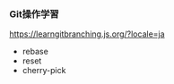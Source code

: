 ### Git操作学習
<!-- {ISSUEタイトル}.md になります -->
<!-- ISSUEラベル名に対応するディレクトリに格納されます -->
<!-- ISSUEタイトルに`###`を足して、descriptionの1行目に自動追記します -->
https://learngitbranching.js.org/?locale=ja
- rebase
- reset
- cherry-pick
